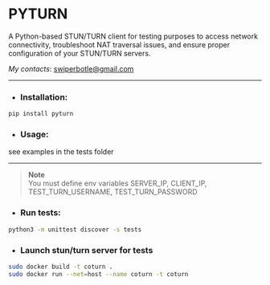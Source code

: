 # PYTURN
A Python-based STUN/TURN client for testing purposes to access network connectivity, troubleshoot NAT traversal issues, and ensure proper configuration of your STUN/TURN servers.

_My contacts_: swiperbotle@gmail.com

---

* ### Installation:
```bash
pip install pyturn
```
* ### Usage:
see examples in the tests folder

---

> **Note**  
> You must define env variables SERVER_IP, CLIENT_IP, TEST_TURN_USERNAME, TEST_TURN_PASSWORD
* ### Run tests:
```bash
python3 -m unittest discover -s tests
```

* ### Launch stun/turn server for tests
```bash
sudo docker build -t coturn .
sudo docker run --net=host --name coturn -t coturn
```
